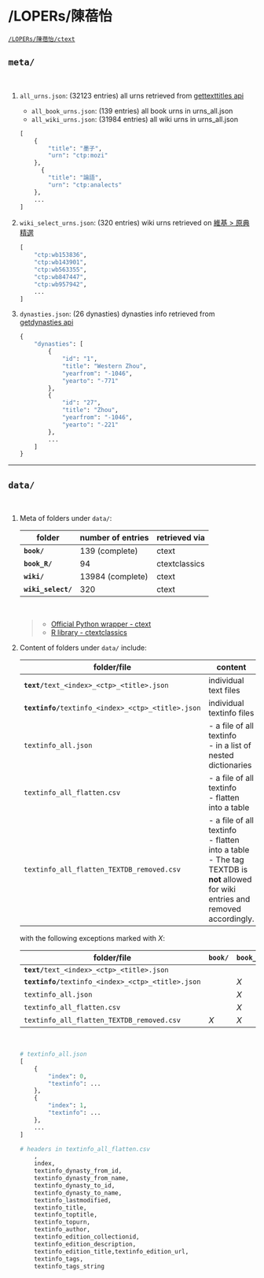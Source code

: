 # /LOPERs/陳蓓怡


<a href='https://drive.google.com/drive/folders/1_6mgo8CMTA5lcr3canc4oAB-6HXZ6Vg-' target='_blank' class='drive-location'><code>/LOPERs/陳蓓怡/ctext</code></a>

## **`meta/`**

</br>

1. `all_urns.json`: (32123 entries) all urns retrieved from [gettexttitles api](https://api.ctext.org/gettexttitles?if=zh)

    - `all_book_urns.json`: (139 entries) all book urns in urns_all.json
    - `all_wiki_urns.json`: (31984 entries) all wiki urns in urns_all.json

    ```python
    [
        {
            "title": "墨子",
            "urn": "ctp:mozi"
        },
          {
            "title": "論語",
            "urn": "ctp:analects"
        },
        ...
    ]
    ```

1. `wiki_select_urns.json`: (320 entries) wiki urns retrieved on [維基 > 原典精選](https://ctext.org/wiki.pl?if=gb)

    ```python
    [
        "ctp:wb153836",
        "ctp:wb143901",
        "ctp:wb563355",
        "ctp:wb847447",
        "ctp:wb957942",
        ...
    ]
    ```

1. `dynasties.json`: (26 dynasties) dynasties info retrieved from [getdynasties api](https://api.ctext.org/getdynasties)

    ```python
    {
        "dynasties": [
            {
                "id": "1",
                "title": "Western Zhou",
                "yearfrom": "-1046",
                "yearto": "-771"
            },
            {
                "id": "27",
                "title": "Zhou",
                "yearfrom": "-1046",
                "yearto": "-221"
            },
            ...
        ]
    }
    ```

---

## **`data/`**

</br>

1. Meta of folders under `data/`:

    folder | number of entries | retrieved via
    ---------|----------|---------
    **`book/`** | 139 (complete) | ctext
    **`book_R/`** | 94 | ctextclassics
    **`wiki/`** | 13984 (complete) | ctext
    **`wiki_select/`** | 320 | ctext

    <br/>

    > * [Official Python wrapper - ctext](https://pypi.org/project/ctext/)
    > * [R library - ctextclassics](https://www.r-bloggers.com/ctextclassics-my-first-package/)
    
1. Content of folders under `data/` include:

    folder/file | content
    ---------|----------
    **`text/`**`text_<index>_<ctp>_<title>.json` | individual text files
    **`textinfo/`**`textinfo_<index>_<ctp>_<title>.json` | individual textinfo files
    `textinfo_all.json` | - a file of all textinfo </br> - in a list of nested dictionaries
    `textinfo_all_flatten.csv` | - a file of all textinfo </br> - flatten into a table
    `textinfo_all_flatten_TEXTDB_removed.csv` | - a file of all textinfo </br> - flatten into a table </br> - The tag TEXTDB is **not** allowed for wiki entries and removed accordingly.

    with the following exceptions marked with _X_:

    folder/file | **`book/`** | **`book_R/`** | **`wiki/`** | **`wiki_select/`**
    ---------|----------|----------|----------|----------
    **`text/`**`text_<index>_<ctp>_<title>.json` |
    **`textinfo/`**`textinfo_<index>_<ctp>_<title>.json` ||_X_|_X_
    `textinfo_all.json` ||_X_
    `textinfo_all_flatten.csv` ||_X_||_X_
    `textinfo_all_flatten_TEXTDB_removed.csv` |_X_|_X_||_X_

    </br>

    ```python
    # textinfo_all.json
    [
        {
            "index": 0,
            "textinfo": ...
        },
        {
            "index": 1,
            "textinfo": ...
        },
        ...
    ]
    ```

    ```python
    # headers in textinfo_all_flatten.csv
        ,
        index,
        textinfo_dynasty_from_id,
        textinfo_dynasty_from_name,
        textinfo_dynasty_to_id,
        textinfo_dynasty_to_name,
        textinfo_lastmodified,
        textinfo_title,
        textinfo_toptitle,
        textinfo_topurn,
        textinfo_author,
        textinfo_edition_collectionid,
        textinfo_edition_description,
        textinfo_edition_title,textinfo_edition_url,
        textinfo_tags,
        textinfo_tags_string
    ```